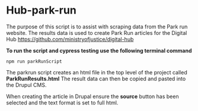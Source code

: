 # Hub-park-run

The purpose of this script is to assist with scraping data from the Park run website. The results data is used to create Park Run articles for the Digital Hub https://github.com/ministryofjustice/digital-hub

**To run the script and cypress testing use the following terminal command**

```
npm run parkRunScript
```

The parkrun script creates an html file in the top level of the project called **ParkRunResults.html** The result data can then be copied and pasted into the Drupul CMS.

When creating the article in Drupal ensure the **source** button has been selected and the text format is set to full html.
